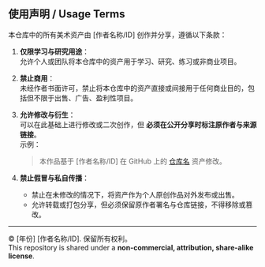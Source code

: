 ## 使用声明 / Usage Terms

本仓库中的所有美术资产由 [作者名称/ID] 创作并分享，遵循以下条款：

1. **仅限学习与研究用途**：  
   允许个人或团队将本仓库中的资产用于学习、研究、练习或非商业项目。

2. **禁止商用**：  
   未经作者书面许可，禁止将本仓库中的资产直接或间接用于任何商业目的，包括但不限于出售、广告、盈利性项目。

3. **允许修改与衍生**：  
   可以在此基础上进行修改或二次创作，但 **必须在公开分享时标注原作者与来源链接**。  
   示例：  
   > 本作品基于 [作者名称/ID] 在 GitHub 上的 [仓库名](仓库链接) 资产修改。

4. **禁止假冒与私自传播**：  
   - 禁止在未修改的情况下，将资产作为个人原创作品对外发布或出售。  
   - 允许转载或打包分享，但必须保留原作者署名与仓库链接，不得移除或篡改。

---

© [年份] [作者名称/ID]. 保留所有权利。  
This repository is shared under a **non-commercial, attribution, share-alike license**.
